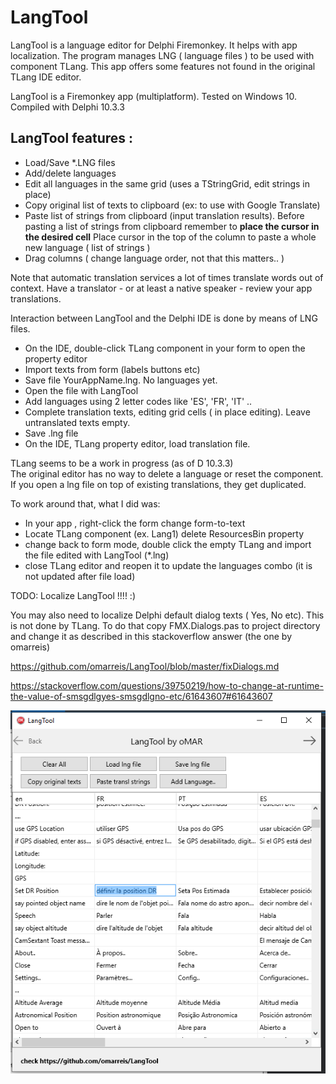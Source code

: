 # LangTool
LangTool is a language editor for Delphi Firemonkey. It helps with app localization.
The program manages LNG ( language files ) to be used with component TLang.
This app offers some features not found in the original TLang IDE editor.

LangTool is a Firemonkey app (multiplatform). Tested on Windows 10.
Compiled with Delphi 10.3.3

## LangTool  features :
* Load/Save *.LNG files 
* Add/delete languages
* Edit all languages in the same grid (uses a TStringGrid, edit strings in place)
* Copy original list of texts to clipboard (ex: to use with Google Translate) 
* Paste list of strings from clipboard (input translation results). 
  Before pasting a list of strings from clipboard remember to **place the cursor in the desired cell** 
  Place cursor in the top of the column to paste a whole new language ( list of strings )
* Drag columns ( change language order, not that this matters.. )   
  
Note that automatic translation services a lot of times translate words out of context.
Have a translator - or at least a native speaker - review your app translations.

Interaction between LangTool and the Delphi IDE is done by means of LNG files.

* On the IDE, double-click TLang component in your form to open the property editor
* Import texts from form (labels buttons etc)
* Save file YourAppName.lng. No languages yet.
* Open the file with LangTool
* Add languages using 2 letter codes like 'ES', 'FR', 'IT' .. 
* Complete translation texts, editing grid cells ( in place editing). 
Leave untranslated texts empty. 
* Save .lng file
* On the IDE, TLang property editor, load translation file.

TLang seems to be a work  in progress (as of D 10.3.3)  
The original editor has no way to delete a language or reset the component. 
If you open a lng file on top of existing translations, they get duplicated.

To work around that, what I did was:

* In your app , right-click the form change form-to-text 
* Locate TLang component (ex. Lang1) delete ResourcesBin property 
* change back to form mode, double click the empty TLang and import the file edited with LangTool (*.lng)
* close TLang editor and reopen it to update the languages combo (it is not updated after file load)

TODO: Localize LangTool !!!!   :)

You may also need to localize Delphi default dialog texts ( Yes, No etc). This is not done by TLang.
To do that copy FMX.Dialogs.pas to project directory and change it 
as described in this stackoverflow answer (the one by omarreis)

https://github.com/omarreis/LangTool/blob/master/fixDialogs.md

https://stackoverflow.com/questions/39750219/how-to-change-at-runtime-the-value-of-smsgdlgyes-smsgdlgno-etc/61643607#61643607

![LangTool screen screenshot](LangToolShot.png)

